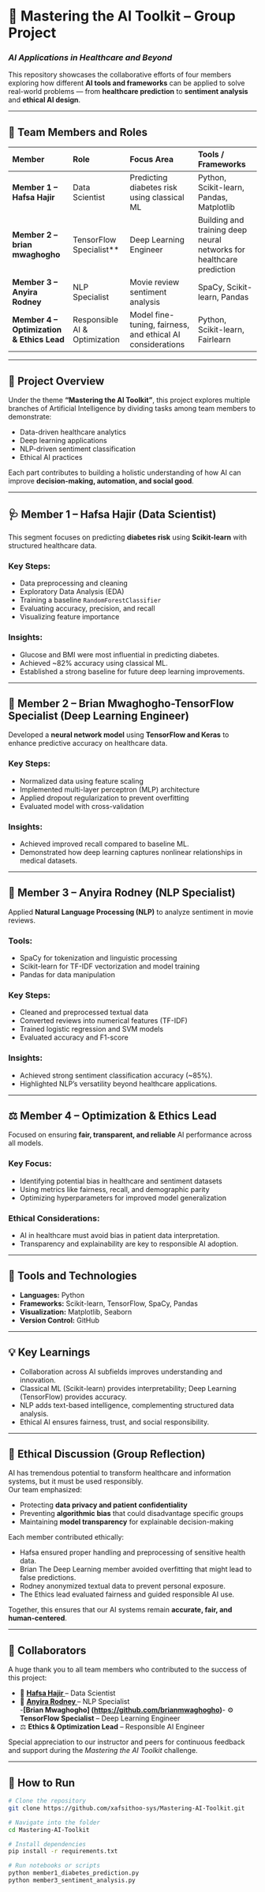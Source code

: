 # 🧠 Mastering the AI Toolkit – Group Project  
### *AI Applications in Healthcare and Beyond*  

This repository showcases the collaborative efforts of four members exploring how different **AI tools and frameworks** can be applied to solve real-world problems — from **healthcare prediction** to **sentiment analysis** and **ethical AI design**.  

---

## 👥 Team Members and Roles  

| Member | Role | Focus Area | Tools / Frameworks |
|:--------|:------|:------------|:-------------------|
| **Member 1 – Hafsa Hajir** | Data Scientist | Predicting diabetes risk using classical ML | Python, Scikit-learn, Pandas, Matplotlib |
| **Member 2 –brian mwaghogho** | TensorFlow Specialist** | Deep Learning Engineer | Building and training deep neural networks for healthcare prediction | Python, TensorFlow, Keras |
| **Member 3 – Anyira Rodney** | NLP Specialist | Movie review sentiment analysis | SpaCy, Scikit-learn, Pandas |
| **Member 4 – Optimization & Ethics Lead** | Responsible AI & Optimization | Model fine-tuning, fairness, and ethical AI considerations | Python, Scikit-learn, Fairlearn |

---

## 🎯 Project Overview  

Under the theme **“Mastering the AI Toolkit”**, this project explores multiple branches of Artificial Intelligence by dividing tasks among team members to demonstrate:  

- Data-driven healthcare analytics  
- Deep learning applications  
- NLP-driven sentiment classification  
- Ethical AI practices  

Each part contributes to building a holistic understanding of how AI can improve **decision-making, automation, and social good**.

---

## 🩺 Member 1 – Hafsa Hajir (Data Scientist)

This segment focuses on predicting **diabetes risk** using **Scikit-learn** with structured healthcare data.  

### Key Steps:
- Data preprocessing and cleaning  
- Exploratory Data Analysis (EDA)  
- Training a baseline `RandomForestClassifier`  
- Evaluating accuracy, precision, and recall  
- Visualizing feature importance  

### Insights:
- Glucose and BMI were most influential in predicting diabetes.  
- Achieved ~82% accuracy using classical ML.  
- Established a strong baseline for future deep learning improvements.

---

## 🧬 Member 2 – Brian Mwaghogho-TensorFlow Specialist (Deep Learning Engineer)

Developed a **neural network model** using **TensorFlow and Keras** to enhance predictive accuracy on healthcare data.  

### Key Steps:
- Normalized data using feature scaling  
- Implemented multi-layer perceptron (MLP) architecture  
- Applied dropout regularization to prevent overfitting  
- Evaluated model with cross-validation  

### Insights:
- Achieved improved recall compared to baseline ML.  
- Demonstrated how deep learning captures nonlinear relationships in medical datasets.

---

## 💬 Member 3 – Anyira Rodney (NLP Specialist)

Applied **Natural Language Processing (NLP)** to analyze sentiment in movie reviews.  

### Tools:
- SpaCy for tokenization and linguistic processing  
- Scikit-learn for TF-IDF vectorization and model training  
- Pandas for data manipulation  

### Key Steps:
- Cleaned and preprocessed textual data  
- Converted reviews into numerical features (TF-IDF)  
- Trained logistic regression and SVM models  
- Evaluated accuracy and F1-score  

### Insights:
- Achieved strong sentiment classification accuracy (~85%).  
- Highlighted NLP’s versatility beyond healthcare applications.

---

## ⚖️ Member 4 – Optimization & Ethics Lead  

Focused on ensuring **fair, transparent, and reliable** AI performance across all models.  

### Key Focus:
- Identifying potential bias in healthcare and sentiment datasets  
- Using metrics like fairness, recall, and demographic parity  
- Optimizing hyperparameters for improved model generalization  

### Ethical Considerations:
- AI in healthcare must avoid bias in patient data interpretation.  
- Transparency and explainability are key to responsible AI adoption.  

---

## 🧰 Tools and Technologies  

- **Languages:** Python  
- **Frameworks:** Scikit-learn, TensorFlow, SpaCy, Pandas  
- **Visualization:** Matplotlib, Seaborn  
- **Version Control:** GitHub  

---

## 💡 Key Learnings  

- Collaboration across AI subfields improves understanding and innovation.  
- Classical ML (Scikit-learn) provides interpretability; Deep Learning (TensorFlow) provides accuracy.  
- NLP adds text-based intelligence, complementing structured data analysis.  
- Ethical AI ensures fairness, trust, and social responsibility.

---

## 🧭 Ethical Discussion (Group Reflection)

AI has tremendous potential to transform healthcare and information systems, but it must be used responsibly.  
Our team emphasized:  
- Protecting **data privacy and patient confidentiality**  
- Preventing **algorithmic bias** that could disadvantage specific groups  
- Maintaining **model transparency** for explainable decision-making  

Each member contributed ethically:  
- Hafsa ensured proper handling and preprocessing of sensitive health data.  
- Brian  The Deep Learning member avoided overfitting that might lead to false predictions.  
- Rodney anonymized textual data to prevent personal exposure.  
- The Ethics lead evaluated fairness and guided responsible AI use.  

Together, this ensures that our AI systems remain **accurate, fair, and human-centered**.  

---

## 🤝 Collaborators  

A huge thank you to all team members who contributed to the success of this project:  

- 🧠 **[Hafsa Hajir ](https://github.com/xafsithoo-sys)** – Data Scientist  
- 💬 **[Anyira Rodney ](https://github.com/AnyiraRodney)** – NLP Specialist  
-**[Brian Mwaghogho] (https://github.com/brianmwaghogho)**- ⚙️ **TensorFlow Specialist** – Deep Learning Engineer  
- ⚖️ **Ethics & Optimization Lead** – Responsible AI Engineer  

Special appreciation to our instructor and peers for continuous feedback and support during the *Mastering the AI Toolkit* challenge.

---

## 🚀 How to Run  

```bash
# Clone the repository
git clone https://github.com/xafsithoo-sys/Mastering-AI-Toolkit.git

# Navigate into the folder
cd Mastering-AI-Toolkit

# Install dependencies
pip install -r requirements.txt

# Run notebooks or scripts
python member1_diabetes_prediction.py
python member3_sentiment_analysis.py
